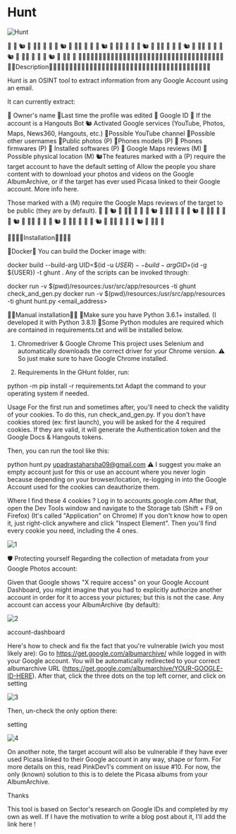 # Hunt
![Hunt](https://user-images.githubusercontent.com/62492737/118130185-b6906d80-b41a-11eb-8b04-33faaa15e371.jpg)


🐰 🐇 🐿️ 🦔 🦇🐻 🐨 🐰 🐇 🐿️ 🦔 🦇🐻 🐨 🐰 🐇 🐿️ 🦔 🦇🐻 🐨 🐰 🐇 🐿️ 🦔 🦇🐻 🐨 🐰 🐇 🐿️ 🦔 🦇🐻 🐨 🐰 🐇 🐿️ 🦔 🦇🐻 🐨 🐰 🐇 🐿️ 🦔 🦇🐻 🐨 
🧍‍♂️🧍‍♂️🧍‍♂️🧍‍♂️🧍‍♂️🧍‍♂️🧍‍♂️🧍‍♂️🧍‍♂️🧍‍♂️🧍‍♂️🧍‍♂️🧍‍♂️🧍‍♂️🧍‍♂️🧍‍♂️🧍‍♂️🧍‍♂️🧍‍♂️Description🧍‍♂️🧍‍♂️🧍‍♂️🧍‍♂️🧍‍♂️🧍‍♂️🧍‍♂️🧍‍♂️🧍‍♂️🧍‍♂️🧍‍♂️🧍‍♂️🧍‍♂️🧍‍♂️🧍‍♂️🧍‍♂️🧍‍♂️🧍‍♂️🧍‍♂️🧍‍♂️

Hunt is an OSINT tool to extract information from any Google Account using an email.

It can currently extract:

🦌 Owner's name
🦘Last time the profile was edited
🐰  Google ID
🐇 If the account is a Hangouts Bot
🐿️ Activated Google services (YouTube, Photos, Maps, News360, Hangouts, etc.)
🦔Possible YouTube channel
🦇Possible other usernames
🐻Public photos (P)
🐨Phones models (P)
🐰  Phones firmwares (P)
🐇 Installed softwares (P)
🐰 Google Maps reviews (M)
🐇 Possible physical location (M)
🐿️The features marked with a (P) require the target account to have the default setting of Allow the people you share content with to download your photos and videos on the Google AlbumArchive, or if the target has ever used Picasa linked to their Google account.
More info here.

Those marked with a (M) require the Google Maps reviews of the target to be public (they are by default).
🐰 🐇 🐿️ 🦔 🦇🐻 🐨 🐰 🐇 🐿️ 🦔 🦇🐻 🐨 🐰 🐇 🐿️ 🦔 🦇🐻 🐨 🐰 🐇 🐿️ 🦔 🦇🐻 🐨 🐰 🐇 🐿️ 🦔 🦇🐻 🐨 🐰 🐇 🐿️ 🦔 🦇🐻 🐨 🐰 🐇 🐿️ 🦔 🦇🐻 🐨 

👣👣👣👣Installation👣👣👣👣

👣Docker👣
You can build the Docker image with:

docker build --build-arg UID=$(id -u ${USER}) --build-arg GID=$(id -g ${USER}) -t ghunt .
Any of the scripts can be invoked through:

docker run -v $(pwd)/resources:/usr/src/app/resources -ti ghunt check_and_gen.py
docker run -v $(pwd)/resources:/usr/src/app/resources -ti ghunt hunt.py <email_address>

👣👣Manual installation👣👣
👣Make sure you have Python 3.6.1+ installed. (I developed it with Python 3.8.1)
👣Some Python modules are required which are contained in requirements.txt and will be installed below.

1. Chromedriver & Google Chrome
This project uses Selenium and automatically downloads the correct driver for your Chrome version.
⚠️ So just make sure to have Google Chrome installed.

2. Requirements
In the GHunt folder, run:

python -m pip install -r requirements.txt
Adapt the command to your operating system if needed.

Usage
For the first run and sometimes after, you'll need to check the validity of your cookies.
To do this, run check_and_gen.py.
If you don't have cookies stored (ex: first launch), you will be asked for the 4 required cookies. If they are valid, it will generate the Authentication token and the Google Docs & Hangouts tokens.

Then, you can run the tool like this:

python hunt.py upadrastaharsha09@gmail.com
⚠️ I suggest you make an empty account just for this or use an account where you never login because depending on your browser/location, re-logging in into the Google Account used for the cookies can deauthorize them.

Where I find these 4 cookies ?
Log in to accounts.google.com
After that, open the Dev Tools window and navigate to the Storage tab (Shift + F9 on Firefox) (It's called "Application" on Chrome)
If you don't know how to open it, just right-click anywhere and click "Inspect Element".
Then you'll find every cookie you need, including the 4 ones.

![1](https://user-images.githubusercontent.com/62492737/118133394-6a472c80-b41e-11eb-9b33-462d5f952f44.png)



🛡️ Protecting yourself
Regarding the collection of metadata from your Google Photos account:

Given that Google shows "X require access" on your Google Account Dashboard, you might imagine that you had to explicitly authorize another account in order for it to access your pictures; but this is not the case.
Any account can access your AlbumArchive (by default):

![2](https://user-images.githubusercontent.com/62492737/118133437-77641b80-b41e-11eb-8766-f91be70d98b9.jpg)



account-dashboard

Here's how to check and fix the fact that you're vulnerable (wich you most likely are):
Go to https://get.google.com/albumarchive/ while logged in with your Google account. You will be automatically redirected to your correct albumarchive URL (https://get.google.com/albumarchive/YOUR-GOOGLE-ID-HERE). After that, click the three dots on the top left corner, and click on setting

![3](https://user-images.githubusercontent.com/62492737/118133536-95318080-b41e-11eb-942f-baad9a7bd4b4.jpg)


Then, un-check the only option there:

setting

![4](https://user-images.githubusercontent.com/62492737/118133776-d7f35880-b41e-11eb-93dd-cca938314d2e.jpg)

On another note, the target account will also be vulnerable if they have ever used Picasa linked to their Google account in any way, shape or form. For more details on this, read PinkDev1's comment on issue #10.
For now, the only (known) solution to this is to delete the Picasa albums from your AlbumArchive.

Thanks

This tool is based on Sector's research on Google IDs and completed by my own as well.
If I have the motivation to write a blog post about it, I'll add the link here !
